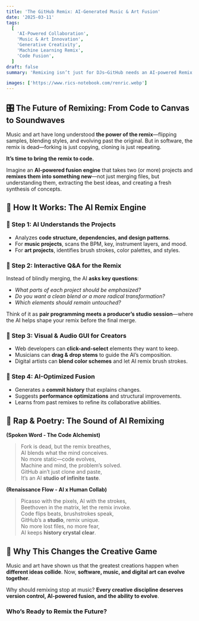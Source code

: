 ```yaml
---
title: 'The GitHub Remix: AI-Generated Music & Art Fusion'
date: '2025-03-11'
tags:
  [
    'AI-Powered Collaboration',
    'Music & Art Innovation',
    'Generative Creativity',
    'Machine Learning Remix',
    'Code Fusion',
  ]
draft: false
summary: 'Remixing isn’t just for DJs—GitHub needs an AI-powered Remix feature for music, art, and code, where projects dont just fork, they evolve. A Renaissance of collaboration is here.'

images: ['https://www.rics-notebook.com/renric.webp']
---
```


## 🎛️ **The Future of Remixing: From Code to Canvas to Soundwaves**

Music and art have long understood **the power of the remix**—flipping samples, blending styles, and evolving past the original. But in software, the remix is dead—forking is just copying, cloning is just repeating.

**It’s time to bring the remix to code.**

Imagine an **AI-powered fusion engine** that takes two (or more) projects and **remixes them into something new**—not just merging files, but understanding them, extracting the best ideas, and creating a fresh synthesis of concepts.

## 🔄 **How It Works: The AI Remix Engine**

### 🧠 Step 1: AI Understands the Projects
- Analyzes **code structure, dependencies, and design patterns**.
- For **music projects**, scans the BPM, key, instrument layers, and mood.
- For **art projects**, identifies brush strokes, color palettes, and styles.

### 📝 Step 2: Interactive Q&A for the Remix
Instead of blindly merging, the AI **asks key questions**:
- *What parts of each project should be emphasized?*
- *Do you want a clean blend or a more radical transformation?*
- *Which elements should remain untouched?*

Think of it as **pair programming meets a producer’s studio session**—where the AI helps shape your remix before the final merge.

### 🎨 Step 3: Visual & Audio GUI for Creators
- Web developers can **click-and-select** elements they want to keep.
- Musicians can **drag & drop stems** to guide the AI’s composition.
- Digital artists can **blend color schemes** and let AI remix brush strokes.

### 🚀 Step 4: AI-Optimized Fusion
- Generates a **commit history** that explains changes.
- Suggests **performance optimizations** and structural improvements.
- Learns from past remixes to refine its collaborative abilities.

## 🎤 **Rap & Poetry: The Sound of AI Remixing**

**(Spoken Word - The Code Alchemist)**

> Fork is dead, but the remix breathes,  
> AI blends what the mind conceives.  
> No more static—code evolves,  
> Machine and mind, the problem’s solved.  
> GitHub ain’t just clone and paste,  
> It’s an AI **studio of infinite taste**.  

**(Renaissance Flow - AI x Human Collab)**

> Picasso with the pixels, AI with the strokes,  
> Beethoven in the matrix, let the remix invoke.  
> Code flips beats, brushstrokes speak,  
> GitHub’s a **studio**, remix unique.  
> No more lost files, no more fear,  
> AI keeps **history crystal clear**.  

## 🎨 **Why This Changes the Creative Game**

Music and art have shown us that the greatest creations happen when **different ideas collide**. Now, **software, music, and digital art can evolve together**.

Why should remixing stop at music? **Every creative discipline deserves version control, AI-powered fusion, and the ability to evolve**.

### **Who’s Ready to Remix the Future?**
